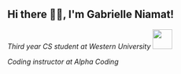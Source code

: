 ## Hi there 👋🏼, I'm Gabrielle Niamat! 

_Third year CS student at Western University_ <img src="https://communications.uwo.ca/img/logo_teasers/Stacked_Rev_Full.gif" width="40" height="40" />

_Coding instructor at Alpha Coding_
<!--
**pidgey0403/pidgey0403** is a ✨ _special_ ✨ repository because its `README.md` (this file) appears on your GitHub profile.

Here are some ideas to get you started:

- 🔭 I’m currently working on ...
- 🌱 I’m currently learning ...
- 👯 I’m looking to collaborate on ...
- 🤔 I’m looking for help with ...
- 💬 Ask me about ...
- 📫 How to reach me: ...
- 😄 Pronouns: ...
- ⚡ Fun fact: ...
-->

